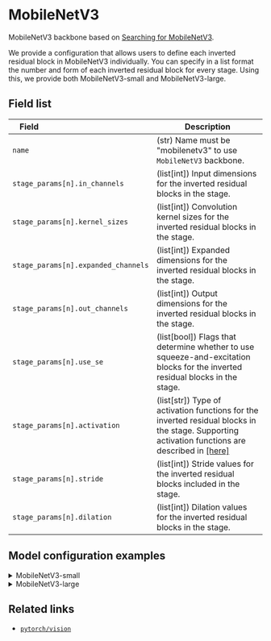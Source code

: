# MobileNetV3

MobileNetV3 backbone based on [Searching for MobileNetV3](https://openaccess.thecvf.com/content_ICCV_2019/papers/Howard_Searching_for_MobileNetV3_ICCV_2019_paper.pdf).

We provide a configuration that allows users to define each inverted residual block in MobileNetV3 individually. You can specify in a list format the number and form of each inverted residual block for every stage. Using this, we provide both MobileNetV3-small and MobileNetV3-large.

## Field list

| Field <img width=200/> | Description |
|---|---|
| `name` | (str) Name must be "mobilenetv3" to use `MobileNetV3` backbone. |
| `stage_params[n].in_channels` | (list[int]) Input dimensions for the inverted residual blocks in the stage. |
| `stage_params[n].kernel_sizes` | (list[int]) Convolution kernel sizes for the inverted residual blocks in the stage. |
| `stage_params[n].expanded_channels` | (list[int]) Expanded dimensions for the inverted residual blocks in the stage. |
| `stage_params[n].out_channels` | (list[int]) Output dimensions for the inverted residual blocks in the stage. |
| `stage_params[n].use_se` | (list[bool]) Flags that determine whether to use squeeze-and-excitation blocks for the inverted residual blocks in the stage. |
| `stage_params[n].activation` | (list[str]) Type of activation functions for the inverted residual blocks in the stage. Supporting activation functions are described in [[here]](../../components/model/activations.md) |
| `stage_params[n].stride` | (list[int]) Stride values for the inverted residual blocks included in the stage. |
| `stage_params[n].dilation` | (list[int]) Dilation values for the inverted residual blocks in the stage. |

## Model configuration examples

<details>
    <summary>MobileNetV3-small</summary>

    ```yaml
    model:
      architecture:
        backbone:
          name: mobilenetv3
          params: ~
          stage_params:
            -
              in_channels: [16]
              kernel_sizes: [3]
              expanded_channels: [16]
              out_channels: [16]
              use_se: [True]
              act_type: ["relu"]
              stride: [2]
            -
              in_channels: [16, 24]
              kernel_sizes: [3, 3]
              expanded_channels: [72, 88]
              out_channels: [24, 24]
              use_se: [False, False]
              act_type: ["relu", "relu"]
              stride: [2, 1]
            -
              in_channels: [24, 40, 40, 40, 48]
              kernel_sizes: [5, 5, 5, 5, 5]
              expanded_channels: [96, 240, 240, 120, 144]
              out_channels: [40, 40, 40, 48, 48]
              use_se: [True, True, True, True, True]
              act_type: ["hard_swish", "hard_swish", "hard_swish", "hard_swish", "hard_swish"]
              stride: [2, 1, 1, 1, 1]
            -
              in_channels: [48, 96, 96]
              kernel_sizes: [5, 5, 5]
              expanded_channels: [288, 576, 576]
              out_channels: [96, 96, 96]
              use_se: [True, True, True]
              act_type: ["hard_swish", "hard_swish", "hard_swish"]
              stride: [2, 1, 1]
    ```
</details>

<details>
  <summary>MobileNetV3-large</summary>
  
  ```yaml
  model:
    architecture:
      backbone:
        name: mobilenetv3
        params: ~
        stage_params:
          -
            in_channels: [16, 16, 24]
            kernel_sizes: [3, 3, 3]
            expanded_channels: [16, 64, 72]
            out_channels: [16, 24, 24]
            use_se: [False, False, False]
            act_type: ["relu", "relu", "relu"]
            stride: [1, 2, 1]
          - 
            in_channels: [24, 40, 40]
            kernel_sizes: [5, 5, 5]
            expanded_channels: [72, 120, 120]
            out_channels: [40, 40, 40]
            use_se: [True, True, True]
            act_type: ["relu", "relu", "relu"]
            stride: [2, 1, 1]
          -
            in_channels: [40, 80, 80, 80, 80, 112]
            kernel_sizes: [3, 3, 3, 3, 3, 3]
            expanded_channels: [240, 200, 184, 184, 480, 672]
            out_channels: [80, 80, 80, 80, 112, 112]
            use_se: [False, False, False, False, True, True]
            act_type: ["hard_swish", "hard_swish", "hard_swish", "hard_swish", "hard_swish", "hard_swish"]
            stride: [2, 1, 1, 1, 1, 1]
          -
            in_channels: [112, 160, 160]
            kernel_sizes: [5, 5, 5]
            expanded_channels: [672, 960, 960]
            out_channels: [160, 160, 160]
            use_se: [True, True, True]
            act_type: ["hard_swish", "hard_swish", "hard_swish"]
            stride: [2, 1, 1]
  ```
</details>

## Related links
- [`pytorch/vision`](https://github.com/pytorch/vision/blob/main/torchvision/models/mobilenetv3.py)
